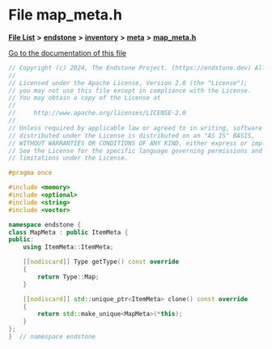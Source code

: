 

# File map\_meta.h

[**File List**](files.md) **>** [**endstone**](dir_6cf277b678674f97c7a2b6b3b2447b33.md) **>** [**inventory**](dir_d1e84b530b14f41e8b6f5ec1b5dee76c.md) **>** [**meta**](dir_2d728641c8c30e7cdff7ab60efc98406.md) **>** [**map\_meta.h**](map__meta_8h.md)

[Go to the documentation of this file](map__meta_8h.md)


```C++
// Copyright (c) 2024, The Endstone Project. (https://endstone.dev) All Rights Reserved.
//
// Licensed under the Apache License, Version 2.0 (the "License");
// you may not use this file except in compliance with the License.
// You may obtain a copy of the License at
//
//     http://www.apache.org/licenses/LICENSE-2.0
//
// Unless required by applicable law or agreed to in writing, software
// distributed under the License is distributed on an "AS IS" BASIS,
// WITHOUT WARRANTIES OR CONDITIONS OF ANY KIND, either express or implied.
// See the License for the specific language governing permissions and
// limitations under the License.

#pragma once

#include <memory>
#include <optional>
#include <string>
#include <vector>

namespace endstone {
class MapMeta : public ItemMeta {
public:
    using ItemMeta::ItemMeta;

    [[nodiscard]] Type getType() const override
    {
        return Type::Map;
    }

    [[nodiscard]] std::unique_ptr<ItemMeta> clone() const override
    {
        return std::make_unique<MapMeta>(*this);
    }
};
}  // namespace endstone
```


